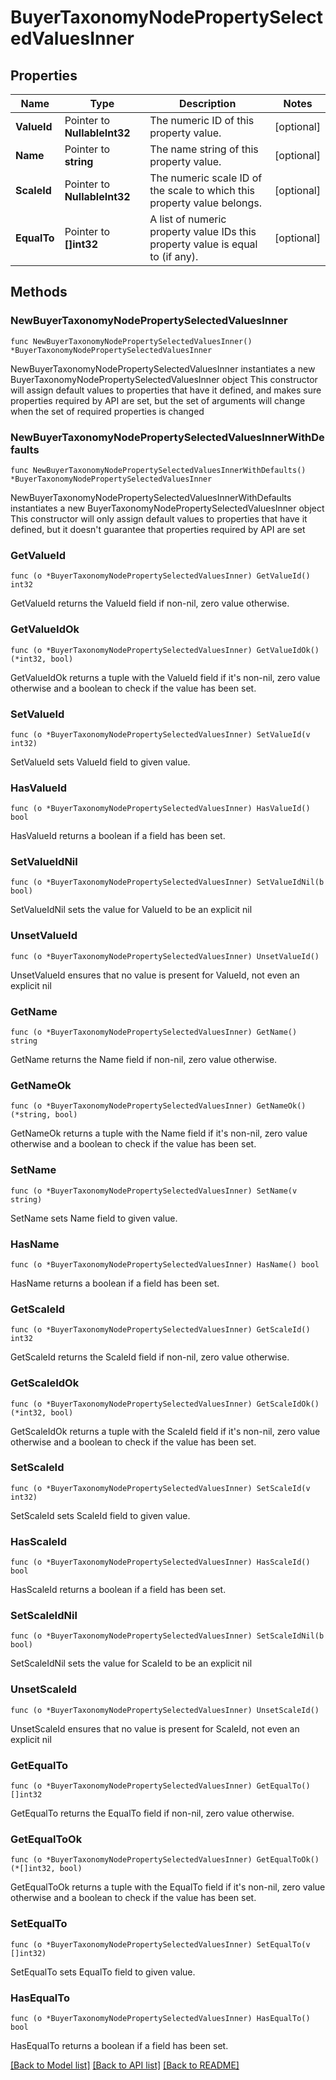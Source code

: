 # BuyerTaxonomyNodePropertySelectedValuesInner

## Properties

Name | Type | Description | Notes
------------ | ------------- | ------------- | -------------
**ValueId** | Pointer to **NullableInt32** | The numeric ID of this property value. | [optional] 
**Name** | Pointer to **string** | The name string of this property value. | [optional] 
**ScaleId** | Pointer to **NullableInt32** | The numeric scale ID of the scale to which this property value belongs. | [optional] 
**EqualTo** | Pointer to **[]int32** | A list of numeric property value IDs this property value is equal to (if any). | [optional] 

## Methods

### NewBuyerTaxonomyNodePropertySelectedValuesInner

`func NewBuyerTaxonomyNodePropertySelectedValuesInner() *BuyerTaxonomyNodePropertySelectedValuesInner`

NewBuyerTaxonomyNodePropertySelectedValuesInner instantiates a new BuyerTaxonomyNodePropertySelectedValuesInner object
This constructor will assign default values to properties that have it defined,
and makes sure properties required by API are set, but the set of arguments
will change when the set of required properties is changed

### NewBuyerTaxonomyNodePropertySelectedValuesInnerWithDefaults

`func NewBuyerTaxonomyNodePropertySelectedValuesInnerWithDefaults() *BuyerTaxonomyNodePropertySelectedValuesInner`

NewBuyerTaxonomyNodePropertySelectedValuesInnerWithDefaults instantiates a new BuyerTaxonomyNodePropertySelectedValuesInner object
This constructor will only assign default values to properties that have it defined,
but it doesn't guarantee that properties required by API are set

### GetValueId

`func (o *BuyerTaxonomyNodePropertySelectedValuesInner) GetValueId() int32`

GetValueId returns the ValueId field if non-nil, zero value otherwise.

### GetValueIdOk

`func (o *BuyerTaxonomyNodePropertySelectedValuesInner) GetValueIdOk() (*int32, bool)`

GetValueIdOk returns a tuple with the ValueId field if it's non-nil, zero value otherwise
and a boolean to check if the value has been set.

### SetValueId

`func (o *BuyerTaxonomyNodePropertySelectedValuesInner) SetValueId(v int32)`

SetValueId sets ValueId field to given value.

### HasValueId

`func (o *BuyerTaxonomyNodePropertySelectedValuesInner) HasValueId() bool`

HasValueId returns a boolean if a field has been set.

### SetValueIdNil

`func (o *BuyerTaxonomyNodePropertySelectedValuesInner) SetValueIdNil(b bool)`

 SetValueIdNil sets the value for ValueId to be an explicit nil

### UnsetValueId
`func (o *BuyerTaxonomyNodePropertySelectedValuesInner) UnsetValueId()`

UnsetValueId ensures that no value is present for ValueId, not even an explicit nil
### GetName

`func (o *BuyerTaxonomyNodePropertySelectedValuesInner) GetName() string`

GetName returns the Name field if non-nil, zero value otherwise.

### GetNameOk

`func (o *BuyerTaxonomyNodePropertySelectedValuesInner) GetNameOk() (*string, bool)`

GetNameOk returns a tuple with the Name field if it's non-nil, zero value otherwise
and a boolean to check if the value has been set.

### SetName

`func (o *BuyerTaxonomyNodePropertySelectedValuesInner) SetName(v string)`

SetName sets Name field to given value.

### HasName

`func (o *BuyerTaxonomyNodePropertySelectedValuesInner) HasName() bool`

HasName returns a boolean if a field has been set.

### GetScaleId

`func (o *BuyerTaxonomyNodePropertySelectedValuesInner) GetScaleId() int32`

GetScaleId returns the ScaleId field if non-nil, zero value otherwise.

### GetScaleIdOk

`func (o *BuyerTaxonomyNodePropertySelectedValuesInner) GetScaleIdOk() (*int32, bool)`

GetScaleIdOk returns a tuple with the ScaleId field if it's non-nil, zero value otherwise
and a boolean to check if the value has been set.

### SetScaleId

`func (o *BuyerTaxonomyNodePropertySelectedValuesInner) SetScaleId(v int32)`

SetScaleId sets ScaleId field to given value.

### HasScaleId

`func (o *BuyerTaxonomyNodePropertySelectedValuesInner) HasScaleId() bool`

HasScaleId returns a boolean if a field has been set.

### SetScaleIdNil

`func (o *BuyerTaxonomyNodePropertySelectedValuesInner) SetScaleIdNil(b bool)`

 SetScaleIdNil sets the value for ScaleId to be an explicit nil

### UnsetScaleId
`func (o *BuyerTaxonomyNodePropertySelectedValuesInner) UnsetScaleId()`

UnsetScaleId ensures that no value is present for ScaleId, not even an explicit nil
### GetEqualTo

`func (o *BuyerTaxonomyNodePropertySelectedValuesInner) GetEqualTo() []int32`

GetEqualTo returns the EqualTo field if non-nil, zero value otherwise.

### GetEqualToOk

`func (o *BuyerTaxonomyNodePropertySelectedValuesInner) GetEqualToOk() (*[]int32, bool)`

GetEqualToOk returns a tuple with the EqualTo field if it's non-nil, zero value otherwise
and a boolean to check if the value has been set.

### SetEqualTo

`func (o *BuyerTaxonomyNodePropertySelectedValuesInner) SetEqualTo(v []int32)`

SetEqualTo sets EqualTo field to given value.

### HasEqualTo

`func (o *BuyerTaxonomyNodePropertySelectedValuesInner) HasEqualTo() bool`

HasEqualTo returns a boolean if a field has been set.


[[Back to Model list]](../README.md#documentation-for-models) [[Back to API list]](../README.md#documentation-for-api-endpoints) [[Back to README]](../README.md)


